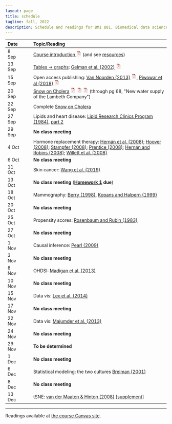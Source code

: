 ```yaml
---
layout: page
title: schedule
tagline: fall, 2022
description: Schedule and readings for BMI 881, Biomedical data science scholarly literature
---
```


| Date    | &nbsp;&nbsp;&nbsp;&nbsp;   | Topic/Reading  |
| :------ | -- | :----- |
| 8 Sep   |    | [Course introduction ![pdf logo](icons/pdf-icon.png)](slides/00_intro_slides.pdf) (and see [resources](resources.html)) |
| 13 Sep   |    | [Tables &rarr; graphs](slides/01a_gelman_slides.pdf): [Gelman et al. (2002)](https://doi.org/10.1198/000313002317572790) [![pdf logo](icons/pdf-icon.png)](http://courses.washington.edu/b572/public/Gelman2002.pdf) |
| 15 Sep  |    | Open access publishing: [Van Noorden (2013)](https://doi.org/10.1038/495426a) [![pdf logo](icons/pdf-icon.png)](https://www.nature.com/news/polopoly_fs/1.12676!/menu/main/topColumns/topLeftColumn/pdf/495426a.pdf), [Piwowar et al (2018)](https://doi.org/10.7717/peerj.4375) [![pdf logo](icons/pdf-icon.png)](https://peerj.com/articles/4375.pdf) |
| 20 Sep  |    | [Snow on Cholera](http://www.ph.ucla.edu/epi/snow/snowbook.html) [![pdf logo](icons/pdf-icon.png)](assets/snow_cholera.pdf) [![map 1](icons/pdf-icon.png)](https://www.ph.ucla.edu/epi/snow/snowmap1.pdf) [![map 2](icons/pdf-icon.png)](https://www.ph.ucla.edu/epi/snow/snowmap2.pdf) (through pg 68, "New water supply of the Lambeth Company") |
| 22 Sep  |    | Complete [Snow on Cholera](http://www.ph.ucla.edu/epi/snow/snowbook.html)
| 27 Sep  |    | Lipids and heart disease: [Lipid Research Clinics Program (1984)](https://doi.org/10.1001/jama.1984.03340270029025), [part 2](https://doi.org/10.1001/jama.1984.03340270043026) |
| 29 Sep  |    | **No class meeting** |
| 4 Oct   |    | Hormone replacement therapy: [Hern&aacute;n et al. (2008)](https://doi.org/10.1097/EDE.0b013e3181875e61); [Hoover (2008)](https://doi.org/10.1097/EDE.0b013e318188e21d); [Stampfer (2008)](https://doi.org/10.1097/EDE.0b013e318188442e); [Prentice (2008)](https://doi.org/10.1097/EDE.0b013e318188e83b); [Hern&aacute;n and Robins (2008)](https://doi.org/10.1097/EDE.0b013e318188e85f); [Willett et al. (2008)](https://doi.org/10.1097/EDE.0b013e318188e84e) |
| 6 Oct   |    | **No class meeting** |
| 11 Oct  |    | Skin cancer: [Wang et al. (2019)](https://doi.org/10.1001/jamadermatol.2019.2335)
| 13 Oct   |    | **No class meeting** (**[Homework 1](homework1.html) due**)
| 18 Oct |  | Mammography: [Berry (1998)](https://doi.org/10.1093/jnci/90.19.1431), [Kopans and Halpern (1999)](https://doi.org/10.1093/jnci/91.4.382) |
| 20 Oct    |  | **No class meeting** |
| 25 Oct    |  | Propensity scores: [Rosenbaum and Rubin (1983)](http://doi.org/10.1093/biomet/70.1.41) |
| 27 Oct    |  | **No class meeting** |
| 1 Nov    |  | Causal inference: [Pearl (2009)](http://doi.org/10.1214/09-SS057)  |
| 3 Nov    |  | **No class meeting**
| 8 Nov     |  | OHDSI: [Madigan et al. (2013)](https://doi.org/10.1093/aje/kwt010) |
| 10 Nov     |  | **No class meeting** |
| 15 Nov    |  | Data vis: [Lex et al. (2014)](https://doi.org/10.1109/TVCG.2014.2346248) |
| 17 Nov    |  | **No class meeting** |
| 22 Nov    |  | Data vis: [Majumder et al. (2013)](https://doi.org/10.1080/01621459.2013.808157) |
| 24 Nov    |  | **No class meeting** |
| 29 Nov    |  | **To be determined** |
| 1 Dec    |  | **No class meeting** |
| 6 Dec   |  | Statistical modeling: the two cultures [Breiman (2001)](https://doi.org/10.1214/ss/1009213726) |
| 8 Dec    |  | **No class meeting** |
| 13 Dec     |  | tSNE: [van der Maaten & Hinton (2008)](http://www.jmlr.org/papers/volume9/vandermaaten08a/vandermaaten08a.pdf) \[[supplement](https://lvdmaaten.github.io/publications/misc/Supplement_JMLR_2008.pdf)\] |


---

Readings available at [the course Canvas site](https://canvas.wisc.edu/courses/323609).
